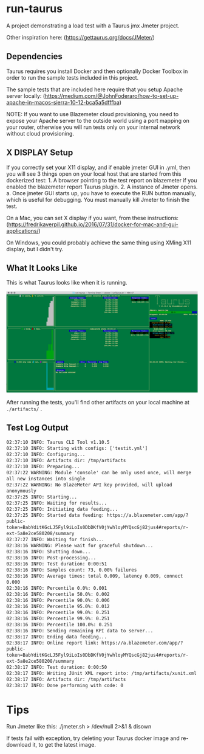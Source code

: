 # run-taurus

A project demonstrating a load test with a Taurus jmx Jmeter project.

Other inspiration here:  (https://gettaurus.org/docs/JMeter/)

## Dependencies

Taurus requires you install Docker and then optionally Docker Toolbox in order to run the sample
  tests included in this project.

The sample tests that are included here require that you setup Apache server locally: 
    (https://medium.com/@JohnFoderaro/how-to-set-up-apache-in-macos-sierra-10-12-bca5a5dfffba)

NOTE: If you want to use Blazemeter cloud provisioning, you need to expose your Apache server to the outside world using a port mapping on your router, otherwise you will run tests only on your internal network without cloud provisioning.

## X DISPLAY Setup

If you correctly set your X11 display, and if enable jmeter GUI in .yml, then you will see 3 things open 
on your local host that are started from this dockerized test:
    1. A browser pointing to the test report on blazemeter if you enabled the blazemeter report Taurus plugin.
    2. A instance of Jmeter opens.
       a. Once jmeter GUI starts up, you have to execute the RUN button manually, which is useful for debugging.  You 
          must manually kill Jmeter to finish the test.

On a Mac, you can set X display if you want, from these instructions:  (https://fredrikaverpil.github.io/2016/07/31/docker-for-mac-and-gui-applications/)

On Windows, you could probably achieve the same thing using XMing X11 display, but I didn't try.


## What It Looks Like

This is what Taurus looks like when it is running.

![Screenshot](taurus_running.png)

After running the tests, you'll find other artifacts on your local machine at `./artifacts/` .


## Test Log Output

```
02:37:10 INFO: Taurus CLI Tool v1.10.5
02:37:10 INFO: Starting with configs: ['testit.yml']
02:37:10 INFO: Configuring...
02:37:10 INFO: Artifacts dir: /tmp/artifacts
02:37:10 INFO: Preparing...
02:37:22 WARNING: Module 'console' can be only used once, will merge all new instances into single
02:37:22 WARNING: No BlazeMeter API key provided, will upload anonymously
02:37:25 INFO: Starting...
02:37:25 INFO: Waiting for results...
02:37:25 INFO: Initiating data feeding...
02:37:25 INFO: Started data feeding: https://a.blazemeter.com/app/?public-token=BabYditKGcLJ5Fyl9iLoIs0DbDKfV0jYwhloyMYQscGj82jus4#reports/r-ext-5a8e2ce580208/summary
02:37:27 INFO: Waiting for finish...
02:38:16 WARNING: Please wait for graceful shutdown...
02:38:16 INFO: Shutting down...
02:38:16 INFO: Post-processing...
02:38:16 INFO: Test duration: 0:00:51
02:38:16 INFO: Samples count: 73, 0.00% failures
02:38:16 INFO: Average times: total 0.009, latency 0.009, connect 0.000
02:38:16 INFO: Percentile 0.0%: 0.001
02:38:16 INFO: Percentile 50.0%: 0.002
02:38:16 INFO: Percentile 90.0%: 0.006
02:38:16 INFO: Percentile 95.0%: 0.012
02:38:16 INFO: Percentile 99.0%: 0.251
02:38:16 INFO: Percentile 99.9%: 0.251
02:38:16 INFO: Percentile 100.0%: 0.251
02:38:16 INFO: Sending remaining KPI data to server...
02:38:17 INFO: Ending data feeding...
02:38:17 INFO: Online report link: https://a.blazemeter.com/app/?public-token=BabYditKGcLJ5Fyl9iLoIs0DbDKfV0jYwhloyMYQscGj82jus4#reports/r-ext-5a8e2ce580208/summary
02:38:17 INFO: Test duration: 0:00:50
02:38:17 INFO: Writing JUnit XML report into: /tmp/artifacts/xunit.xml
02:38:17 INFO: Artifacts dir: /tmp/artifacts
02:38:17 INFO: Done performing with code: 0
```


# Tips

Run Jmeter like this:  ./jmeter.sh > /dev/null 2>&1 & disown

If tests fail with exception, try deleting your Taurus docker image and re-download it, to get the latest image.


